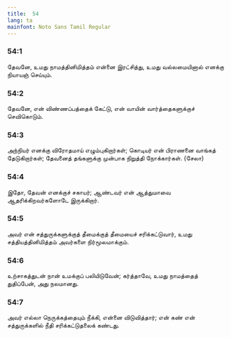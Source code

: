 ```yaml
---
title:  54
lang: ta
mainfont: Noto Sans Tamil Regular
---
```


###  54:1

தேவனே, உமது நாமத்தினிமித்தம் என்னை இரட்சித்து, உமது வல்லமையினால் எனக்கு நியாயஞ் செய்யும்.

###  54:2

தேவனே, என் விண்ணப்பத்தைக் கேட்டு, என் வாயின் வார்த்தைகளுக்குச் செவிகொடும்.

###  54:3

அந்நியர் எனக்கு விரோதமாய் எழும்புகிறார்கள்; கொடியர் என் பிராணனை வாங்கத் தேடுகிறார்கள்; தேவனைத் தங்களுக்கு முன்பாக நிறுத்தி நோக்கார்கள். (சேலா)

###  54:4

இதோ, தேவன் எனக்குச் சகாயர்; ஆண்டவர் என் ஆத்துமாவை ஆதரிக்கிறவர்களோடே இருக்கிறார்.

###  54:5

அவர் என் சத்துருக்களுக்குத் தீமைக்குத் தீமையைச் சரிக்கட்டுவார், உமது சத்தியத்தினிமித்தம் அவர்களை நிர்மூலமாக்கும்.

###  54:6

உற்சாகத்துடன் நான் உமக்குப் பலியிடுவேன்; கர்த்தாவே, உமது நாமத்தைத் துதிப்பேன், அது நலமானது.

###  54:7

அவர் எல்லா நெருக்கத்தையும் நீக்கி, என்னை விடுவித்தார்; என் கண் என் சத்துருக்களில் நீதி சரிக்கட்டுதலைக் கண்டது.


